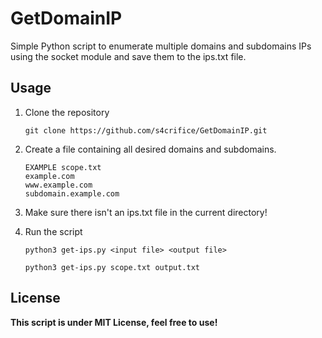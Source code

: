 # GetDomainIP

Simple Python script to enumerate multiple domains and subdomains IPs using the socket module and save them to the ips.txt file.

## Usage

1. Clone the repository
    ```
    git clone https://github.com/s4crifice/GetDomainIP.git
    ```

2. Create a file containing all desired domains and subdomains.
    ``` 
    EXAMPLE scope.txt
    example.com
    www.example.com
    subdomain.example.com
    ```

3. Make sure there isn't an ips.txt file in the current directory!
   
4. Run the script
    ```
    python3 get-ips.py <input file> <output file>
    ```
    ```
    python3 get-ips.py scope.txt output.txt
    ```

## License

**This script is under MIT License, feel free to use!**
